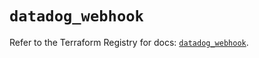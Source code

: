 # `datadog_webhook`

Refer to the Terraform Registry for docs: [`datadog_webhook`](https://registry.terraform.io/providers/datadog/datadog/3.56.0/docs/resources/webhook).
